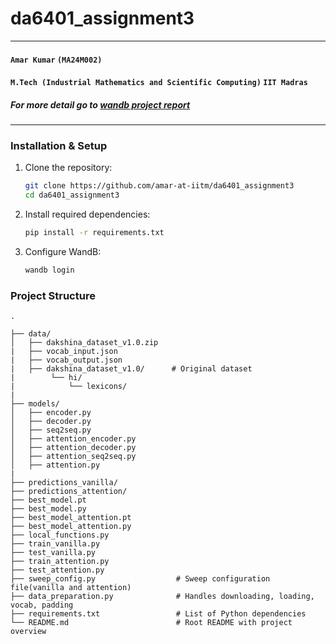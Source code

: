 # da6401_assignment3

---

#### `Amar Kumar`  `(MA24M002)`

#### `M.Tech (Industrial Mathematics and Scientific Computing)` `IIT Madras`

##### For more detail go to [wandb project report](https://wandb.ai/amar74384-iit-madras/DA6401_assign_3/reports/Amar-s-DA6401-Assignment-3--VmlldzoxMjY2NzE3Nw)

---

### Installation & Setup

1. Clone the repository:

   ```bash
   git clone https://github.com/amar-at-iitm/da6401_assignment3
   cd da6401_assignment3
   ```

2. Install required dependencies:

   ```bash
   pip install -r requirements.txt
   ```

3. Configure WandB:

   ```bash
   wandb login
   ```

### Project Structure  

```structure
.

├── data/
│   ├── dakshina_dataset_v1.0.zip
|   ├── vocab_input.json
|   ├── vocab_output.json
|   ├── dakshina_dataset_v1.0/      # Original dataset
|        └── hi/
|            └── lexicons/
|
├── models/
│   ├── encoder.py
│   ├── decoder.py
│   ├── seq2seq.py  
│   ├── attention_encoder.py
│   ├── attention_decoder.py
│   ├── attention_seq2seq.py 
│   ├── attention.py  
|
├── predictions_vanilla/
├── predictions_attention/
├── best_model.pt
├── best_model.py
├── best_model_attention.pt
├── best_model_attention.py
├── local_functions.py
├── train_vanilla.py
├── test_vanilla.py
├── train_attention.py
├── test_attention.py
├── sweep_config.py                  # Sweep configuration file(vanilla and attention)
├── data_preparation.py              # Handles downloading, loading, vocab, padding
├── requirements.txt                 # List of Python dependencies
└── README.md                        # Root README with project overview
                   
```
